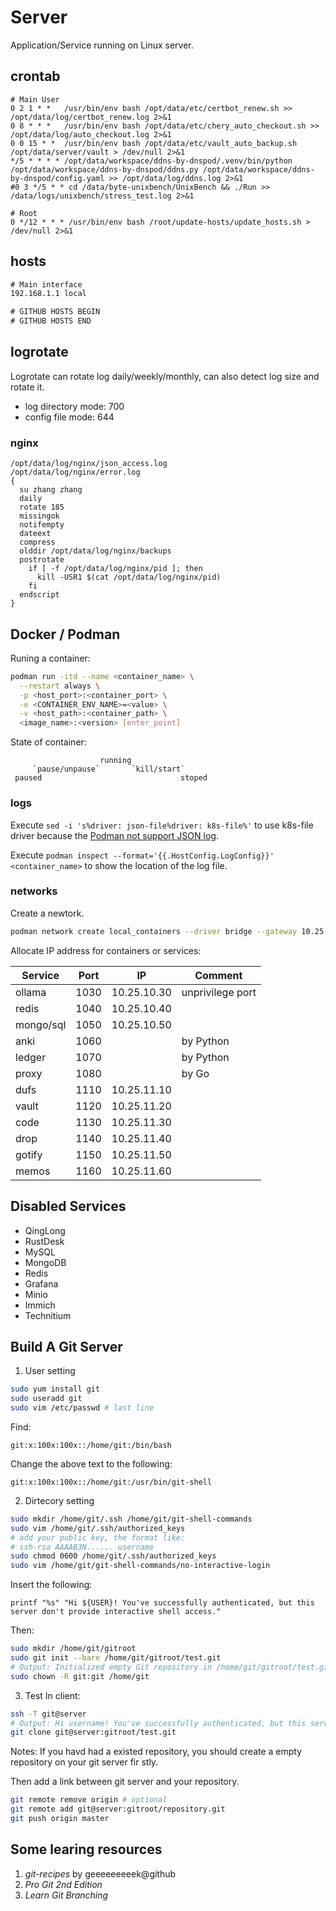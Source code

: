# Server

Application/Service running on Linux server.

## crontab

```
# Main User
0 2 1 * *   /usr/bin/env bash /opt/data/etc/certbot_renew.sh >> /opt/data/log/certbot_renew.log 2>&1
0 8 * * *   /usr/bin/env bash /opt/data/etc/chery_auto_checkout.sh >> /opt/data/log/auto_checkout.log 2>&1
0 0 15 * *  /usr/bin/env bash /opt/data/etc/vault_auto_backup.sh /opt/data/server/vault > /dev/null 2>&1
*/5 * * * * /opt/data/workspace/ddns-by-dnspod/.venv/bin/python /opt/data/workspace/ddns-by-dnspod/ddns.py /opt/data/workspace/ddns-by-dnspod/config.yaml >> /opt/data/log/ddns.log 2>&1
#0 3 */5 * * cd /data/byte-unixbench/UnixBench && ./Run >> /data/logs/unixbench/stress_test.log 2>&1

# Root
0 */12 * * * /usr/bin/env bash /root/update-hosts/update_hosts.sh > /dev/null 2>&1
```

## hosts

```txt
# Main interface
192.168.1.1 local

# GITHUB HOSTS BEGIN
# GITHUB HOSTS END
```

## logrotate

Logrotate can rotate log daily/weekly/monthly, can also detect log size and rotate it.

- log directory mode: 700
- config file mode:   644

### nginx

```
/opt/data/log/nginx/json_access.log
/opt/data/log/nginx/error.log
{
  su zhang zhang
  daily
  rotate 185
  missingok
  notifempty
  dateext
  compress
  olddir /opt/data/log/nginx/backups
  postrotate
    if [ -f /opt/data/log/nginx/pid ]; then
      kill -USR1 $(cat /opt/data/log/nginx/pid)
    fi
  endscript
}
```

## Docker / Podman

Runing a container:

```bash
podman run -itd --name <container_name> \
  --restart always \
  -p <host_port>:<container_port> \
  -e <CONTAINER_ENV_NAME>=<value> \
  -v <host_path>:<container_path> \
  <image_name>:<version> [enter_point]
```

State of container:

```
                    running
     `pause/unpause`       `kill/start`
 paused                               stoped
```

### logs

Execute `sed -i 's%driver: json-file%driver: k8s-file%'` to use k8s-file driver because
the [Podman not support JSON log](https://github.com/containers/podman/issues/16317).

Execute `podman inspect --format='{{.HostConfig.LogConfig}}' <container_name>`
to show the location of the log file.

### networks

Create a newtork.

```bash
podman network create local_containers --driver bridge --gateway 10.25.0.1 --subnet 10.25.0.0/20
```

Allocate IP address for containers or services:

| Service | Port| IP| Comment |
| --------------- | --------------- | --------------- |--------------- |
|ollama|1030|10.25.10.30| unprivilege port |
|redis|1040|10.25.10.40| |
|mongo/sql|1050|10.25.10.50| |
|anki|1060| | by Python |
|ledger|1070| | by Python |
|proxy|1080| | by Go |
|dufs|1110|10.25.11.10| |
|vault|1120|10.25.11.20| |
|code|1130|10.25.11.30| |
|drop|1140|10.25.11.40| |
|gotify|1150|10.25.11.50| |
|memos|1160|10.25.11.60| |

## Disabled Services

- QingLong
- RustDesk
- MySQL
- MongoDB
- Redis
- Grafana
- Minio
- Immich
- Technitium

## Build A Git Server

1. User setting

```bash
sudo yum install git
sudo useradd git
sudo vim /etc/passwd # last line
```

Find:

```
git:x:100x:100x::/home/git:/bin/bash
```

Change the above text to the following:

```
git:x:100x:100x::/home/git:/usr/bin/git-shell
```

2. Dirtecory setting

```bash
sudo mkdir /home/git/.ssh /home/git/git-shell-commands
sudo vim /home/git/.ssh/authorized_keys
# add your public key, the format like:
# ssh-rsa AAAAB3N...... username
sudo chmod 0600 /home/git/.ssh/authorized_keys
sudo vim /home/git/git-shell-commands/no-interactive-login
```

Insert the following:

```
printf "%s" "Hi ${USER}! You've successfully authenticated, but this server don't provide interactive shell access."
```

Then:

```bash
sudo mkdir /home/git/gitroot
sudo git init --bare /home/git/gitroot/test.git
# Output: Initialized empty Git repository in /home/git/gitroot/test.git/
sudo chown -R git:git /home/git
```

3. Test
In client:

```bash
ssh -T git@server
# Output: Hi username! You've successfully authenticated, but this server don't provide interactive shell access.
git clone git@server:gitroot/test.git
```

Notes:
If you havd had a existed repository, you should create a empty repository on your git server fir
stly.

Then add a link between git server and your repository.

```bash
git remote remove origin # optional
git remote add git@server:gitroot/repository.git
git push origin master
```

## Some learing resources

1. *git-recipes* by geeeeeeeeek@github
2. *Pro Git 2nd Edition*
3. *Learn Git Branching*
